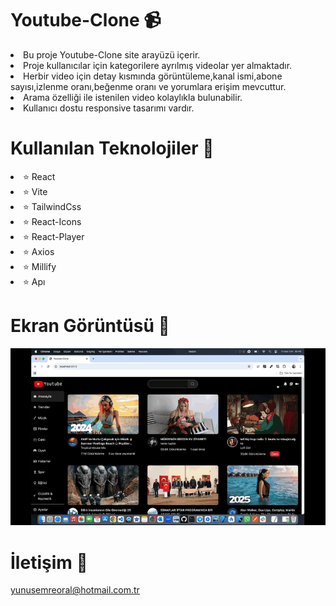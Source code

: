 # Youtube-Clone 📹

<li>Bu proje Youtube-Clone site arayüzü içerir.</li>
<li>Proje kullanıcılar için kategorilere ayrılmış videolar yer almaktadır.</li>
<li>Herbir video için detay kısmında görüntüleme,kanal ismi,abone sayısı,izlenme oranı,beğenme oranı ve yorumlara erişim mevcuttur.</li>
<li>Arama özelliği ile istenilen video kolaylıkla bulunabilir.</li>
<li>Kullanıcı dostu responsive tasarımı vardır.</li>

# Kullanılan Teknolojiler 🎨

<li>⭐ React</li>
<li>⭐ Vite</li>
<li>⭐ TailwindCss</li>
<li>⭐ React-Icons</li>
<li>⭐ React-Player</li>
<li>⭐ Axios</li>
<li>⭐ Millify</li>
<li>⭐ Apı</li>

# Ekran Görüntüsü 🎥
<img src="youtube.gif" width="auto">      

# İletişim 📩
yunusemreoral@hotmail.com.tr
